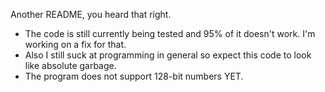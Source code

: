 Another README, you heard that right.

* The code is still currently being tested and 95% of it doesn't work. I'm working on a fix for that.
* Also I still suck at programming in general so expect this code to look like absolute garbage.
* The program does not support 128-bit numbers YET.
